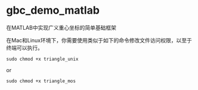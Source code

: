 # gbc_demo_matlab
在MATLAB中实现广义重心坐标的简单基础框架



在Mac和Linux环境下，你需要使用类似于如下的命令修改文件访问权限，以至于终端可以执行。
```
sudo chmod +x triangle_unix
```
or 
```
sudo chmod +x triangle_mos
```
